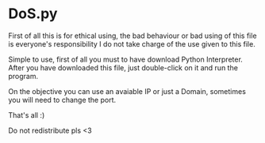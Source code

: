# DoS.py

First of all this is for ethical using, the bad behaviour or bad using of this file is everyone's responsibility I do not take charge of the use given to this file.

Simple to use, first of all you must to have download Python Interpreter. After you have downloaded this file, just double-click on it and run the program.

On the objective you can use an avaiable IP or just a Domain, sometimes you will need to change the port.

That's all :)

Do not redistribute pls <3
